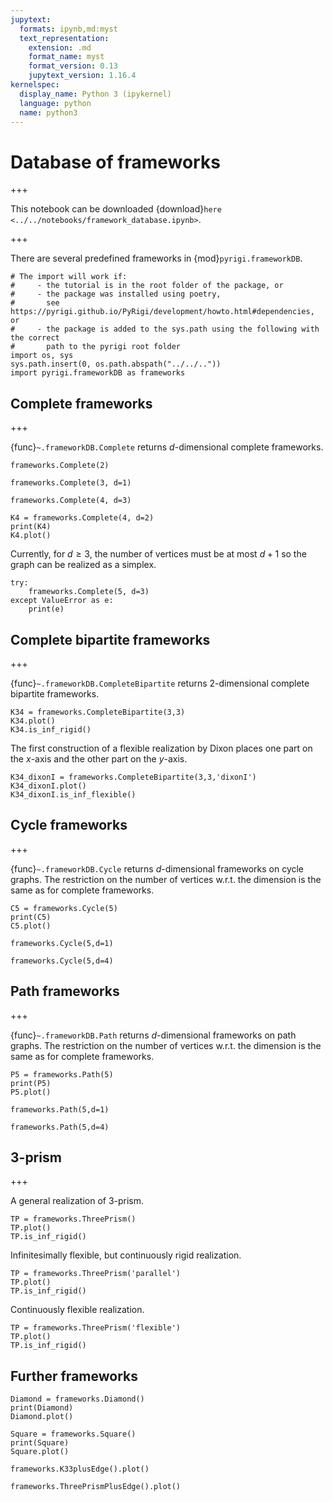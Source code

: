 ```yaml
---
jupytext:
  formats: ipynb,md:myst
  text_representation:
    extension: .md
    format_name: myst
    format_version: 0.13
    jupytext_version: 1.16.4
kernelspec:
  display_name: Python 3 (ipykernel)
  language: python
  name: python3
---
```


# Database of frameworks

+++

This notebook can be downloaded {download}`here <../../notebooks/framework_database.ipynb>`.

+++

There are several predefined frameworks in {mod}`pyrigi.frameworkDB`.

```{code-cell} ipython3
# The import will work if:
#     - the tutorial is in the root folder of the package, or
#     - the package was installed using poetry,
#       see https://pyrigi.github.io/PyRigi/development/howto.html#dependencies, or
#     - the package is added to the sys.path using the following with the correct
#       path to the pyrigi root folder
import os, sys
sys.path.insert(0, os.path.abspath("../../.."))
import pyrigi.frameworkDB as frameworks
```

## Complete frameworks

+++

{func}`~.frameworkDB.Complete` returns $d$-dimensional complete frameworks.

```{code-cell} ipython3
frameworks.Complete(2)
```

```{code-cell} ipython3
frameworks.Complete(3, d=1)
```

```{code-cell} ipython3
frameworks.Complete(4, d=3)
```

```{code-cell} ipython3
K4 = frameworks.Complete(4, d=2)
print(K4)
K4.plot()
```

Currently, for $d\geq 3$, the number of vertices must be at most $d+1$ so the graph can be realized as a simplex.

```{code-cell} ipython3
try:
    frameworks.Complete(5, d=3)
except ValueError as e:
    print(e)
```

## Complete bipartite frameworks

+++

{func}`~.frameworkDB.CompleteBipartite` returns 2-dimensional complete bipartite frameworks.

```{code-cell} ipython3
K34 = frameworks.CompleteBipartite(3,3)
K34.plot()
K34.is_inf_rigid()
```

The first construction of a flexible realization by Dixon places one part on the $x$-axis and the other part on the $y$-axis.

```{code-cell} ipython3
K34_dixonI = frameworks.CompleteBipartite(3,3,'dixonI')
K34_dixonI.plot()
K34_dixonI.is_inf_flexible()
```

## Cycle frameworks

+++

{func}`~.frameworkDB.Cycle` returns $d$-dimensional frameworks on cycle graphs.
The restriction on the number of vertices w.r.t. the dimension is the same as for complete frameworks.

```{code-cell} ipython3
C5 = frameworks.Cycle(5)
print(C5)
C5.plot()
```

```{code-cell} ipython3
frameworks.Cycle(5,d=1)
```

```{code-cell} ipython3
frameworks.Cycle(5,d=4)
```

## Path frameworks

+++

{func}`~.frameworkDB.Path` returns $d$-dimensional frameworks on path graphs.
The restriction on the number of vertices w.r.t. the dimension is the same as for complete frameworks.

```{code-cell} ipython3
P5 = frameworks.Path(5)
print(P5)
P5.plot()
```

```{code-cell} ipython3
frameworks.Path(5,d=1)
```

```{code-cell} ipython3
frameworks.Path(5,d=4)
```

## 3-prism

+++

A general realization of 3-prism.

```{code-cell} ipython3
TP = frameworks.ThreePrism()
TP.plot()
TP.is_inf_rigid()
```

Infinitesimally flexible, but continuously rigid realization.

```{code-cell} ipython3
TP = frameworks.ThreePrism('parallel')
TP.plot()
TP.is_inf_rigid()
```

Continuously flexible realization.

```{code-cell} ipython3
TP = frameworks.ThreePrism('flexible')
TP.plot()
TP.is_inf_rigid()
```

## Further frameworks

```{code-cell} ipython3
Diamond = frameworks.Diamond()
print(Diamond)
Diamond.plot()
```

```{code-cell} ipython3
Square = frameworks.Square()
print(Square)
Square.plot()
```

```{code-cell} ipython3
frameworks.K33plusEdge().plot()
```

```{code-cell} ipython3
frameworks.ThreePrismPlusEdge().plot()
```
